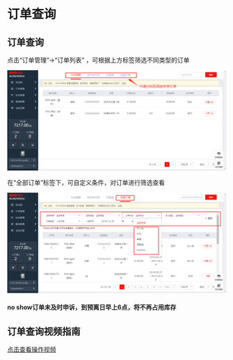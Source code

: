 # 订单查询

## 订单查询

点击“订单管理”→“订单列表” ，可根据上方标签筛选不同类型的订单

![](../../.gitbook/assets/image%20%28381%29.png)

在“全部订单”标签下，可自定义条件，对订单进行筛选查看

![](../../.gitbook/assets/image%20%28709%29.png)

#### no show订单未及时申诉，到预离日早上6点，将不再占用库存

## 订单查询视频指南

[点击查看操作视频](http://crs-pms-vidio.oss-cn-beijing.aliyuncs.com/订单查询.mp4)

#### 

